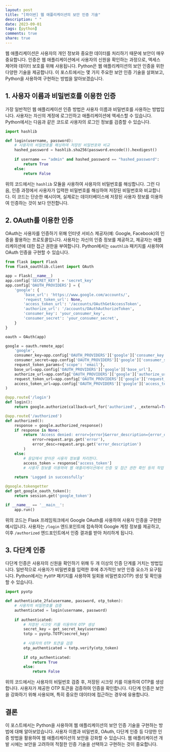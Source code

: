 ```yaml
---
layout: post
title: "[파이썬] 웹 애플리케이션의 보안 인증 기술"
description: " "
date: 2023-09-01
tags: [python]
comments: true
share: true
---
```


웹 애플리케이션은 사용자의 개인 정보와 중요한 데이터를 처리하기 때문에 보안이 매우 중요합니다. 인증은 웹 애플리케이션에서 사용자의 신원을 확인하는 과정으로, 액세스 제어와 데이터 보호를 위해 사용됩니다. Python은 웹 애플리케이션의 보안 인증을 위한 다양한 기술을 제공합니다. 이 포스트에서는 몇 가지 주요한 보안 인증 기술을 살펴보고, Python을 사용하여 구현하는 방법을 알아보겠습니다.

## 1. 사용자 이름과 비밀번호를 이용한 인증

가장 일반적인 웹 애플리케이션 인증 방법은 사용자 이름과 비밀번호를 사용하는 방법입니다. 사용자는 자신의 계정에 로그인하고 애플리케이션에 액세스할 수 있습니다. Python에서는 다음과 같은 코드로 사용자의 로그인 정보를 검증할 수 있습니다.

```python
import hashlib

def login(username, password):
    # 사용자의 비밀번호를 해싱하여 저장된 비밀번호와 비교
    hashed_password = hashlib.sha256(password.encode()).hexdigest()
    
    if username == "admin" and hashed_password == "hashed_password":
        return True
    else:
        return False
```

위의 코드에서는 `hashlib` 모듈을 사용하여 사용자의 비밀번호를 해싱합니다. 그런 다음, 인증 과정에서 사용자가 입력한 비밀번호를 해싱하여 저장된 비밀번호와 비교합니다. 이 코드는 단순한 예시이며, 실제로는 데이터베이스에 저장된 사용자 정보를 이용하여 인증하는 것이 보다 안전합니다.

## 2. OAuth를 이용한 인증

OAuth는 사용자를 인증하기 위해 인터넷 서비스 제공자(예: Google, Facebook)의 인증을 활용하는 프로토콜입니다. 사용자는 자신의 인증 정보를 제공하고, 제공자는 애플리케이션에 대한 접근 권한을 부여합니다. Python에서는 `oauthlib` 패키지를 사용하여 OAuth 인증을 구현할 수 있습니다.

```python
from flask import Flask
from flask_oauthlib.client import OAuth

app = Flask(__name__)
app.config['SECRET_KEY'] = 'secret_key'
app.config['OAUTH_PROVIDERS'] = {
    'google': {
        'base_url': 'https://www.google.com/accounts/',
        'request_token_url': None,
        'access_token_url': '/accounts/OAuthGetAccessToken',
        'authorize_url': '/accounts/OAuthAuthorizeToken',
        'consumer_key': 'your_consumer_key',
        'consumer_secret': 'your_consumer_secret',
    }
}

oauth = OAuth(app)

google = oauth.remote_app(
    'google',
    consumer_key=app.config['OAUTH_PROVIDERS']['google']['consumer_key'],
    consumer_secret=app.config['OAUTH_PROVIDERS']['google']['consumer_secret'],
    request_token_params={'scope': 'email'},
    base_url=app.config['OAUTH_PROVIDERS']['google']['base_url'],
    authorize_url=app.config['OAUTH_PROVIDERS']['google']['authorize_url'],
    request_token_url=app.config['OAUTH_PROVIDERS']['google']['request_token_url'],
    access_token_url=app.config['OAUTH_PROVIDERS']['google']['access_token_url']
)

@app.route('/login')
def login():
    return google.authorize(callback=url_for('authorized', _external=True))

@app.route('/authorized')
def authorized():
    response = google.authorized_response()
    if response is None:
        return 'Access denied: error={error}&error_description={error_desc}'.format(
            error=request.args.get('error'),
            error_desc=request.args.get('error_description')
        )
    else:
        # 응답에서 받아온 사용자 정보를 처리한다.
        access_token = response['access_token']
        # 사용자 정보를 이용하여 웹 애플리케이션에서 인증 및 접근 권한 확인 등의 작업 수행
        
    return 'Logged in successfully'

@google.tokengetter
def get_google_oauth_token():
    return session.get('google_token')

if __name__ == '__main__':
    app.run()
```

위의 코드는 Flask 프레임워크에서 Google OAuth를 사용하여 사용자 인증을 구현한 예시입니다. 사용자는 `/login` 엔드포인트에 접속하여 Google 계정 정보를 제공하고, 이후 `/authorized` 엔드포인트에서 인증 결과를 받아 처리하게 됩니다.

## 3. 다단계 인증

다단계 인증은 사용자의 신원을 확인하기 위해 두 개 이상의 인증 단계를 거치는 방법입니다. 일반적으로 사용자가 비밀번호를 입력한 후에 추가적인 보안 인증 요소가 요구됩니다. Python에서는 `PyOTP` 패키지를 사용하여 일회용 비밀번호(OTP) 생성 및 확인을 할 수 있습니다.

```python
import pyotp

def authenticate_2fa(username, password, otp_token):
    # 사용자의 비밀번호를 검증
    authenticated = login(username, password)
    
    if authenticated:
        # 저장된 시크릿 키를 이용하여 OTP 생성
        secret_key = get_secret_key(username)
        totp = pyotp.TOTP(secret_key)
        
        # 사용자의 OTP 토큰을 검증
        otp_authenticated = totp.verify(otp_token)
        
        if otp_authenticated:
            return True
        else:
            return False

```

위의 코드에서는 사용자의 비밀번호 검증 후, 저장된 시크릿 키를 이용하여 OTP를 생성합니다. 사용자가 제공한 OTP 토큰을 검증하여 인증을 확인합니다. 다단계 인증은 보안을 강화하기 위해 사용되며, 특히 중요한 데이터에 접근하는 경우에 유용합니다.

## 결론

이 포스트에서는 Python을 사용하여 웹 애플리케이션의 보안 인증 기술을 구현하는 방법에 대해 알아보았습니다. 사용자 이름과 비밀번호, OAuth, 다단계 인증 등 다양한 인증 방법을 활용하여 웹 애플리케이션의 보안을 강화할 수 있습니다. 웹 애플리케이션 개발 시에는 보안을 고려하여 적절한 인증 기술을 선택하고 구현하는 것이 중요합니다.